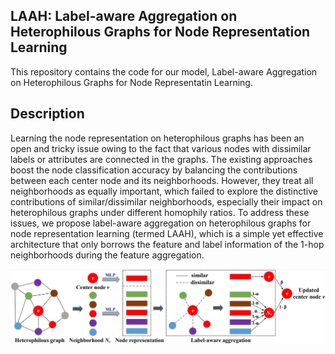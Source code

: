 ## LAAH: Label-aware Aggregation on Heterophilous Graphs for Node Representation Learning

This repository contains the code for our model, Label-aware Aggregation on Heterophilous Graphs for Node Representatin Learning.

## Description

Learning the node representation on heterophilous graphs has been an open and tricky issue owing to the fact that various nodes with dissimilar labels or attributes are connected in the graphs. The existing approaches boost the node classification accuracy by balancing the contributions between each center node and its neighborhoods. However, they treat all neighborhoods as equally important, which failed to explore the distinctive contributions of similar/dissimilar neighborhoods, especially their impact on heterophilous graphs under different homophily ratios. To address these issues, we propose label-aware aggregation on heterophilous graphs for node representation learning (termed LAAH), which is a simple yet effective architecture that only borrows the feature and label information of the 1-hop neighborhoods during the feature aggregation.

![LAAH](./figures/LAAH.png)  


